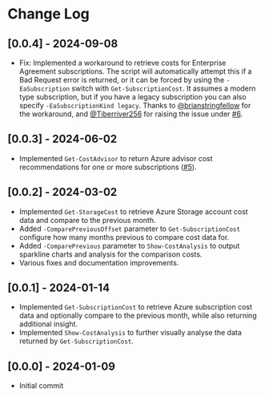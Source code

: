 # Change Log

## [0.0.4] - 2024-09-08

* Fix: Implemented a workaround to retrieve costs for Enterprise Agreement subscriptions. The script will automatically attempt this if a Bad Request error is returned, or it can be forced by using the `-EaSubscription` switch with `Get-SubscriptionCost`. It assumes a modern type subscription, but if you have a legacy subscription you can also specify `-EaSubscriptionKind legacy`. Thanks to [@brianstringfellow](https://github.com/brianstringfellow) for the workaround, and [@Tiberriver256](https://github.com/Tiberriver256) for raising the issue under [#6](https://github.com/markwragg/PowerShell-AzCostTools/issues/6).

## [0.0.3] - 2024-06-02

* Implemented `Get-CostAdvisor` to return Azure advisor cost recommendations for one or more subscriptions ([#5](https://github.com/markwragg/PowerShell-AzCostTools/issues/5)).

## [0.0.2] - 2024-03-02

* Implemented `Get-StorageCost` to retrieve Azure Storage account cost data and compare to the previous month.
* Added `-ComparePreviousOffset` parameter to `Get-SubscriptionCost` configure how many months previous to compare cost data for.
* Added `-ComparePrevious` parameter to `Show-CostAnalysis` to output sparkline charts and analysis for the comparison costs.
* Various fixes and documentation improvements.

## [0.0.1] - 2024-01-14

* Implemented `Get-SubscriptionCost` to retrieve Azure subscription cost data and optionally compare to the previous month, while also returning additional insight.
* Implemented `Show-CostAnalysis` to further visually analyse the data returned by `Get-SubscriptionCost`.

## [0.0.0] - 2024-01-09

* Initial commit
